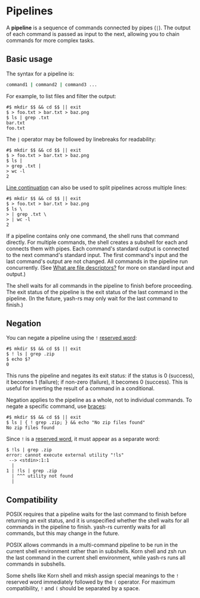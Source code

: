 # Pipelines

A **pipeline** is a sequence of commands connected by pipes (`|`). The output of each command is passed as input to the next, allowing you to chain commands for more complex tasks.

## Basic usage

The syntax for a pipeline is:

```sh
command1 | command2 | command3 ...
```

For example, to list files and filter the output:

```shell,hidelines=#
#$ mkdir $$ && cd $$ || exit
$ > foo.txt > bar.txt > baz.png
$ ls | grep .txt
bar.txt
foo.txt
```

The `|` operator may be followed by linebreaks for readability:

```shell,hidelines=#
#$ mkdir $$ && cd $$ || exit
$ > foo.txt > bar.txt > baz.png
$ ls |
> grep .txt |
> wc -l
2
```

[Line continuation](../words/quoting.md#line-continuation) can also be used to split pipelines across multiple lines:

```shell,hidelines=#
#$ mkdir $$ && cd $$ || exit
$ > foo.txt > bar.txt > baz.png
$ ls \
> | grep .txt \
> | wc -l
2
```

If a pipeline contains only one command, the shell runs that command directly. For multiple commands, the shell creates a subshell for each and connects them with pipes. Each command's standard output is connected to the next command's standard input. The first command's input and the last command's output are not changed. All commands in the pipeline run concurrently. (See [What are file descriptors?](../redirections/index.html#what-are-file-descriptors) for more on standard input and output.)

The shell waits for all commands in the pipeline to finish before proceeding. The exit status of the pipeline is the exit status of the last command in the pipeline. (In the future, yash-rs may only wait for the last command to finish.)

<!-- TODO: ## Pipefail -->

## Negation

You can negate a pipeline using the `!` [reserved word]:

```shell,hidelines=#
#$ mkdir $$ && cd $$ || exit
$ ! ls | grep .zip
$ echo $?
0
```

This runs the pipeline and negates its exit status: if the status is 0 (success), it becomes 1 (failure); if non-zero (failure), it becomes 0 (success). This is useful for inverting the result of a command in a conditional.

Negation applies to the pipeline as a whole, not to individual commands. To negate a specific command, use [braces](grouping.md#braces):

```shell,hidelines=#
#$ mkdir $$ && cd $$ || exit
$ ls | { ! grep .zip; } && echo "No zip files found"
No zip files found
```

Since `!` is a [reserved word], it must appear as a separate word:

```shell
$ !ls | grep .zip
error: cannot execute external utility "!ls"
 --> <stdin>:1:1
  |
1 | !ls | grep .zip
  | ^^^ utility not found
  |
```

## Compatibility

POSIX requires that a pipeline waits for the last command to finish before returning an exit status, and it is unspecified whether the shell waits for all commands in the pipeline to finish. yash-rs currently waits for all commands, but this may change in the future.

POSIX allows commands in a multi-command pipeline to be run in the current shell environment rather than in subshells. Korn shell and zsh run the last command in the current shell environment, while yash-rs runs all commands in subshells.

Some shells like Korn shell and mksh assign special meanings to the `!` reserved word immediately followed by the `(` operator. For maximum compatibility, `!` and `(` should be separated by a space.

[reserved word]: ../words/keywords.md

